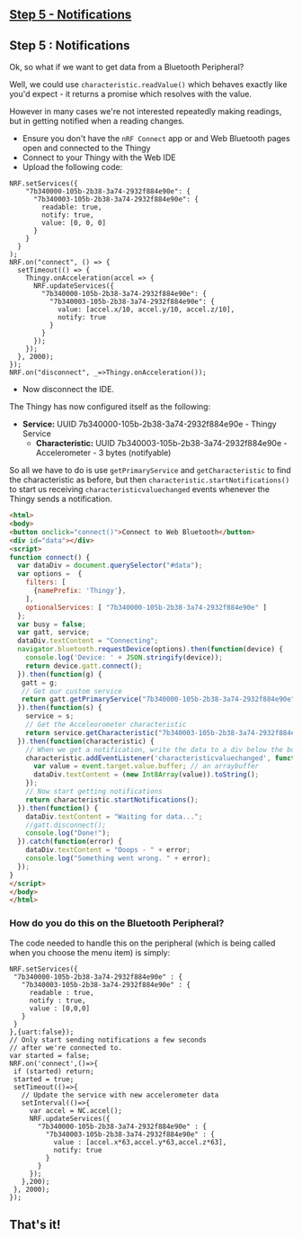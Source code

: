 ## [Step 5 - Notifications](step5.md)

## Step 5 : Notifications

Ok, so what if we want to get data from a Bluetooth Peripheral?

Well, we could use `characteristic.readValue()` which behaves exactly like
you'd expect - it returns a promise which resolves with the value.

However in many cases we're not interested repeatedly making readings,
but in getting notified when a reading changes.

* Ensure you don't have the `nRF Connect` app or and Web Bluetooth pages open and connected to the Thingy
* Connect to your Thingy with the Web IDE
* Upload the following code:

```
NRF.setServices({
    "7b340000-105b-2b38-3a74-2932f884e90e": {
      "7b340003-105b-2b38-3a74-2932f884e90e": {
        readable: true,
        notify: true,
        value: [0, 0, 0]
      }
    }
  }
);
NRF.on("connect", () => {
  setTimeout(() => {
    Thingy.onAcceleration(accel => {
      NRF.updateServices({
        "7b340000-105b-2b38-3a74-2932f884e90e": {
          "7b340003-105b-2b38-3a74-2932f884e90e": {
            value: [accel.x/10, accel.y/10, accel.z/10],
            notify: true
          }
        }
      });
    });
  }, 2000);
});
NRF.on("disconnect", _=>Thingy.onAcceleration());
```

* Now disconnect the IDE.

The Thingy has now configured itself as the following:

* **Service:** UUID 7b340000-105b-2b38-3a74-2932f884e90e - Thingy Service
  * **Characteristic:** UUID 7b340003-105b-2b38-3a74-2932f884e90e - Accelerometer - 3 bytes (notifyable)

So all we have to do is use `getPrimaryService` and `getCharacteristic` to find
the characteristic as before, but then `characteristic.startNotifications()` to
start us receiving `characteristicvaluechanged` events whenever the Thingy
sends a notification.

```HTML
<html>
<body>
<button onclick="connect()">Connect to Web Bluetooth</button>
<div id="data"></div>
<script>
function connect() {
  var dataDiv = document.querySelector("#data");
  var options =  {
    filters: [
      {namePrefix: 'Thingy'},
    ],
    optionalServices: [ "7b340000-105b-2b38-3a74-2932f884e90e" ]
  };
  var busy = false;
  var gatt, service;
  dataDiv.textContent = "Connecting";
  navigator.bluetooth.requestDevice(options).then(function(device) {
    console.log('Device: ' + JSON.stringify(device));
    return device.gatt.connect();
  }).then(function(g) {
   gatt = g;
   // Get our custom service
   return gatt.getPrimaryService("7b340000-105b-2b38-3a74-2932f884e90e");
  }).then(function(s) {
    service = s;
    // Get the Acceleorometer characteristic
    return service.getCharacteristic("7b340003-105b-2b38-3a74-2932f884e90e");
  }).then(function(characteristic) {    
    // When we get a notification, write the data to a div below the button
    characteristic.addEventListener('characteristicvaluechanged', function(event) {
      var value = event.target.value.buffer; // an arraybuffer
      dataDiv.textContent = (new Int8Array(value)).toString();
    });
    // Now start getting notifications
    return characteristic.startNotifications();
  }).then(function() {
    dataDiv.textContent = "Waiting for data...";
    //gatt.disconnect();
    console.log("Done!");
  }).catch(function(error) {
    dataDiv.textContent = "Ooops - " + error;
    console.log("Something went wrong. " + error);
  });
}
</script>
</body>
</html>
```

### How do you do this on the Bluetooth Peripheral?

The code needed to handle this on the peripheral (which is being called when
you choose the menu item) is simply:

```JS
NRF.setServices({
 "7b340000-105b-2b38-3a74-2932f884e90e" : {
   "7b340003-105b-2b38-3a74-2932f884e90e" : {
     readable : true,
     notify : true,
     value : [0,0,0]
   }
 }
},{uart:false});
// Only start sending notifications a few seconds
// after we're connected to.
var started = false;
NRF.on('connect',()=>{
 if (started) return;
 started = true;
 setTimeout(()=>{
   // Update the service with new accelerometer data
   setInterval(()=>{
     var accel = NC.accel();
     NRF.updateServices({
       "7b340000-105b-2b38-3a74-2932f884e90e" : {
         "7b340003-105b-2b38-3a74-2932f884e90e" : {
           value : [accel.x*63,accel.y*63,accel.z*63],
           notify: true
         }
       }
     });
   },200);
 }, 2000);
});
```


## That's it!
